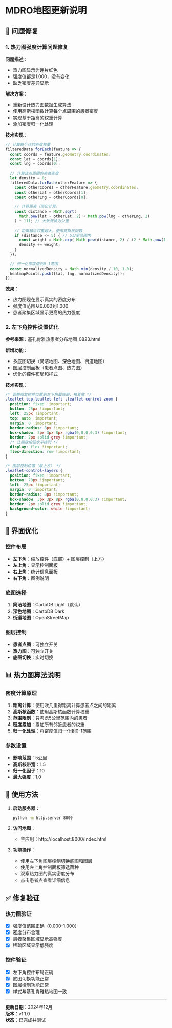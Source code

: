 # MDRO地图更新说明

## 🔧 问题修复

### 1. 热力图强度计算问题修复

**问题描述**：
- 热力图显示为连片红色
- 强度值都是1.000，没有变化
- 缺乏密度差异显示

**解决方案**：
- 重新设计热力图数据生成算法
- 使用高斯核函数计算每个点周围的患者密度
- 实现基于距离的权重计算
- 添加密度归一化处理

**技术实现**：
```javascript
// 计算每个点的密度权重
filteredData.forEach(feature => {
  const coords = feature.geometry.coordinates;
  const lat = coords[1];
  const lng = coords[0];
  
  // 计算该点周围的患者密度
  let density = 0;
  filteredData.forEach(otherFeature => {
    const otherCoords = otherFeature.geometry.coordinates;
    const otherLat = otherCoords[1];
    const otherLng = otherCoords[0];
    
    // 计算距离（简化计算）
    const distance = Math.sqrt(
      Math.pow(lat - otherLat, 2) + Math.pow(lng - otherLng, 2)
    ) * 111; // 大致转换为公里
    
    // 距离越近权重越大，使用高斯核函数
    if (distance <= 5) { // 5公里范围内
      const weight = Math.exp(-Math.pow(distance, 2) / (2 * Math.pow(1.5, 2)));
      density += weight;
    }
  });
  
  // 归一化密度值到0-1范围
  const normalizedDensity = Math.min(density / 10, 1.0);
  heatmapPoints.push([lat, lng, normalizedDensity]);
});
```

**效果**：
- 热力图现在显示真实的密度分布
- 强度值范围从0.000到1.000
- 患者聚集区域显示更高的热力强度

### 2. 左下角控件设置优化

**参考来源**：基孔肯雅热患者分布地图_0823.html

**新增功能**：
- 多底图切换（简洁地图、深色地图、街道地图）
- 图层控制面板（患者点图、热力图）
- 优化的控件布局和样式

**技术实现**：
```css
/* 调整缩放控件位置到左下角最底部，横着放 */
.leaflet-top.leaflet-left .leaflet-control-zoom {
  position: fixed !important;
  bottom: 25px !important;
  left: 25px !important;
  top: auto !important;
  margin: 0 !important;
  border-radius: 8px !important;
  box-shadow: 3px 3px 8px rgba(0,0,0,0.3) !important;
  border: 2px solid grey !important;
  /* 让缩放按钮水平排列 */
  display: flex !important;
  flex-direction: row !important;
}

/* 图层控制位置（最上方） */
.leaflet-control-layers {
  position: fixed !important;
  bottom: 70px !important;
  left: 25px !important;
  margin: 0 !important;
  border-radius: 8px !important;
  box-shadow: 3px 3px 8px rgba(0,0,0,0.3) !important;
  border: 2px solid grey !important;
  background-color: white !important;
}
```

## 🎨 界面优化

### 控件布局
- **左下角**：缩放控件（底部）+ 图层控制（上方）
- **左上角**：显示控制面板
- **右上角**：统计信息面板
- **右下角**：图例说明

### 底图选择
1. **简洁地图**：CartoDB Light（默认）
2. **深色地图**：CartoDB Dark
3. **街道地图**：OpenStreetMap

### 图层控制
- **患者点图**：可独立开关
- **热力图**：可独立开关
- **底图切换**：实时切换

## 📊 热力图算法说明

### 密度计算原理
1. **距离计算**：使用欧几里得距离计算患者点之间的距离
2. **高斯核函数**：使用高斯核函数计算权重
3. **范围限制**：只考虑5公里范围内的患者
4. **密度累加**：累加所有邻近患者的权重
5. **归一化处理**：将密度值归一化到0-1范围

### 参数设置
- **影响范围**：5公里
- **高斯核带宽**：1.5
- **归一化因子**：10
- **最大强度**：1.0

## 🚀 使用方法

1. **启动服务器**：
   ```bash
   python -m http.server 8000
   ```

2. **访问地图**：
   - 主应用：http://localhost:8000/index.html

3. **功能操作**：
   - 使用左下角图层控制切换底图和图层
   - 使用左上角控制面板筛选菌种
   - 观察热力图的真实密度分布
   - 点击患者点查看详细信息

## ✅ 修复验证

### 热力图验证
- [x] 强度值范围正确（0.000-1.000）
- [x] 密度分布合理
- [x] 患者聚集区域显示高强度
- [x] 稀疏区域显示低强度

### 控件验证
- [x] 左下角控件布局正确
- [x] 底图切换功能正常
- [x] 图层控制功能正常
- [x] 样式与基孔肯雅热地图一致

---

**更新日期**：2024年12月  
**版本**：v1.1.0  
**状态**：已完成并测试
